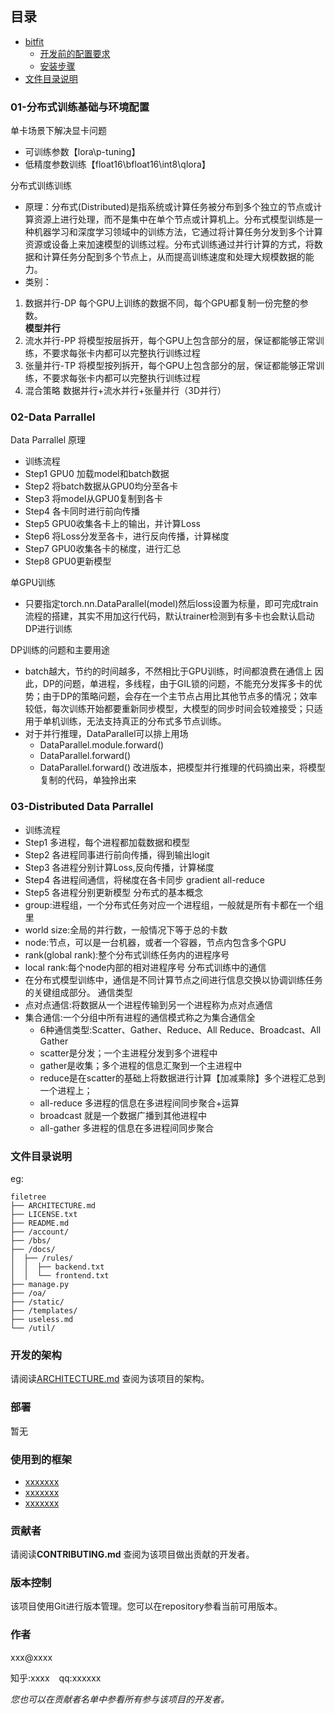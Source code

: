 
 
## 目录

- [bitfit](#bifit)
  - [开发前的配置要求](#开发前的配置要求)
  - [安装步骤](#安装步骤)
- [文件目录说明](#文件目录说明)



### 01-分布式训练基础与环境配置

单卡场景下解决显卡问题
- 可训练参数【lora\p-tuning】
- 低精度参数训练【float16\bfloat16\int8\qlora】

分布式训练训练
- 原理：分布式(Distributed)是指系统或计算任务被分布到多个独立的节点或计算资源上进行处理，而不是集中在单个节点或计算机上。分布式模型训练是一种机器学习和深度学习领域中的训练方法，它通过将计算任务分发到多个计算资源或设备上来加速模型的训练过程。分布式训练通过并行计算的方式，将数据和计算任务分配到多个节点上，从而提高训练速度和处理大规模数据的能力。
- 类别：
1. 数据并行-DP
每个GPU上训练的数据不同，每个GPU都复制一份完整的参数。<br>
**模型并行**
2. 流水并行-PP
将模型按层拆开，每个GPU上包含部分的层，保证都能够正常训练，不要求每张卡内都可以完整执行训练过程
3. 张量并行-TP
将模型按列拆开，每个GPU上包含部分的层，保证都能够正常训练，不要求每张卡内都可以完整执行训练过程
4. 混合策略
数据并行+流水并行+张量并行（3D并行）

### 02-Data Parrallel
Data Parrallel 原理
- 训练流程
- Step1 GPU0 加载model和batch数据
- Step2 将batch数据从GPU0均分至各卡
- Step3 将model从GPU0复制到各卡
- Step4 各卡同时进行前向传播
- Step5 GPU0收集各卡上的输出，并计算Loss
- Step6 将Loss分发至各卡，进行反向传播，计算梯度
- Step7 GPU0收集各卡的梯度，进行汇总
- Step8 GPU0更新模型

单GPU训练
- 只要指定torch.nn.DataParallel(model)然后loss设置为标量，即可完成train流程的搭建，其实不用加这行代码，默认trainer检测到有多卡也会默认启动DP进行训练

DP训练的问题和主要用途
- batch越大，节约的时间越多，不然相比于GPU训练，时间都浪费在通信上
因此，DP的问题，单进程，多线程，由于GIL锁的问题，不能充分发挥多卡的优势；由于DP的策略问题，会存在一个主节点占用比其他节点多的情况；效率较低，每次训练开始都要重新同步模型，大模型的同步时间会较难接受；只适用于单机训练，无法支持真正的分布式多节点训练。
- 对于并行推理，DataParallel可以排上用场
  - DataParallel.module.forward()
  - DataParallel.forward()
  - DataParallel.forward() 改进版本，把模型并行推理的代码摘出来，将模型复制的代码，单独拎出来

### 03-Distributed Data Parrallel
- 训练流程
- Step1 多进程，每个进程都加载数据和模型
- Step2 各进程同事进行前向传播，得到输出logit
- Step3 各进程分别计算Loss,反向传播，计算梯度
- Step4 各进程间通信，将梯度在各卡同步 gradient all-reduce
- Step5 各进程分别更新模型
分布式的基本概念
- group:进程组，一个分布式任务对应一个进程组，一般就是所有卡都在一个组里
- world size:全局的并行数，一般情况下等于总的卡数
- node:节点，可以是一台机器，或者一个容器，节点内包含多个GPU
- rank(global rank):整个分布式训练任务内的进程序号
- local rank:每个node内部的相对进程序号
分布式训练中的通信
- 在分布式模型训练中，通信是不同计算节点之间进行信息交换以协调训练任务的关键组成部分。
通信类型
- 点对点通信:将数据从一个进程传输到另一个进程称为点对点通信
- 集合通信:一个分组中所有进程的通信模式称之为集合通信全
  - 6种通信类型:Scatter、Gather、Reduce、All Reduce、Broadcast、All Gather
  - scatter是分发；一个主进程分发到多个进程中
  - gather是收集；多个进程的信息汇聚到一个主进程中
  - reduce是在scatter的基础上将数据进行计算【加减乘除】多个进程汇总到一个进程上；
  - all-reduce 多进程的信息在多进程间同步聚合+运算
  - broadcast 就是一个数据广播到其他进程中
  - all-gather 多进程的信息在多进程间同步聚合





### 文件目录说明
eg:

```
filetree 
├── ARCHITECTURE.md
├── LICENSE.txt
├── README.md
├── /account/
├── /bbs/
├── /docs/
│  ├── /rules/
│  │  ├── backend.txt
│  │  └── frontend.txt
├── manage.py
├── /oa/
├── /static/
├── /templates/
├── useless.md
└── /util/

```





### 开发的架构 

请阅读[ARCHITECTURE.md](https://github.com/shaojintian/Best_README_template/blob/master/ARCHITECTURE.md) 查阅为该项目的架构。

### 部署

暂无

### 使用到的框架

- [xxxxxxx](https://getbootstrap.com)
- [xxxxxxx](https://jquery.com)
- [xxxxxxx](https://laravel.com)

### 贡献者

请阅读**CONTRIBUTING.md** 查阅为该项目做出贡献的开发者。


### 版本控制

该项目使用Git进行版本管理。您可以在repository参看当前可用版本。

### 作者

xxx@xxxx

知乎:xxxx  &ensp; qq:xxxxxx    

 *您也可以在贡献者名单中参看所有参与该项目的开发者。*


